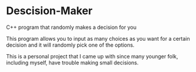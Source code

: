# Descision-Maker
C++ program that randomly makes a decision for you

This program allows you to input as many choices as you want for a certain decision and it will randomly pick one of the options.

This is a personal project that I came up with since many younger folk, including myself, have trouble making small decisions.
